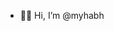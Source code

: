 - 🤜🤛 Hi, I’m @myhabh


<!---
myhabh/myhabh is a ✨ special ✨ repository because its `README.md` (this file) appears on your GitHub profile.
You can click the Preview link to take a look at your changes.
- 👀 I’m interested in ...
- 🌱 I’m currently learning ...
- 🤝 I’m looking to collaborate on ...
- 📫 How to reach me 
--->
